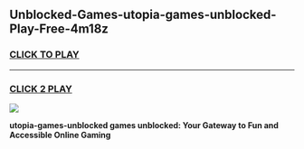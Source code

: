 
## Unblocked-Games-utopia-games-unblocked-Play-Free-4m18z
<h3>
<a href="https://premium76.site?title=utopia-games-unblocked&ref=18A1">CLICK TO PLAY</a></h3>
<hr>

<h3>
<a href="https://premium76.site?title=utopia-games-unblocked&ref=18A1">CLICK 2 PLAY</a>
  
</h3>

<a href="https://premium76.site?title=utopia-games-unblocked&ref=18A1"><img src="https://clearcache.store/games.png"></a>


**utopia-games-unblocked games unblocked: Your Gateway to Fun and Accessible Online Gaming**
